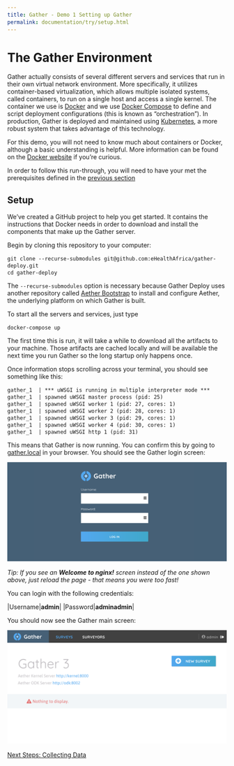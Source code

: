 ```yaml
---
title: Gather - Demo 1 Setting up Gather
permalink: documentation/try/setup.html
---
```


# The Gather Environment
Gather actually consists of several different servers and services that run in their own virtual network environment.  More specifically, it utilizes container-based virtualization, which allows multiple isolated systems, called containers, to run on a single host and access a single kernel.  The container we use is [Docker](https://www.docker.com/) and we use [Docker Compose](https://docs.docker.com/compose/) to define and script deployment configurations (this is known as “orchestration”).  In production, Gather is deployed and maintained using [Kubernetes](https://kubernetes.io/), a more robust system that takes advantage of this technology.   

For this demo, you will not need to know much about containers or Docker, although a basic understanding is helpful.  More information can be found on the [Docker website](https://www.docker.com/what-docker) if you’re curious.

In order to follow this run-through, you will need to have your met the prerequisites defined in the [previous section](index)

## Setup
We’ve created a GitHub project to help you get started.  It contains the instructions that Docker needs in order to download and install the components that make up the Gather server.  

Begin by cloning this repository to your computer:

```
git clone --recurse-submodules git@github.com:eHealthAfrica/gather-deploy.git
cd gather-deploy
```

The `--recurse-submodules` option is necessary because Gather Deploy uses another repository called [Aether Bootstrap](https://github.com/eHealthAfrica/aether-bootstrap) to install and configure Aether, the underlying platform on which Gather is built.

To start all the servers and services, just type

```
docker-compose up
```

The first time this is run, it will take a while to download all the artifacts to your machine.  Those artifacts are cached locally and will be available the next time you run Gather so the long startup only happens once.

Once information stops scrolling across your terminal, you should see something like this:

```
gather_1  | *** uWSGI is running in multiple interpreter mode ***
gather_1  | spawned uWSGI master process (pid: 25)
gather_1  | spawned uWSGI worker 1 (pid: 27, cores: 1)
gather_1  | spawned uWSGI worker 2 (pid: 28, cores: 1)
gather_1  | spawned uWSGI worker 3 (pid: 29, cores: 1)
gather_1  | spawned uWSGI worker 4 (pid: 30, cores: 1)
gather_1  | spawned uWSGI http 1 (pid: 31)
```

This means that Gather is now running. You can confirm this by going to [gather.local](http://gather.local) in your browser. You should see the Gather login screen:

![Gather login screen](/images/gather-login.png)

*Tip: If you see an **Welcome to nginx!** screen instead of the one shown above, just reload the page - that means you were too fast!*

You can login with the following credentials:

|Username|**admin**|
|Password|**adminadmin**|

You should now see the Gather main screen:

![Gather main screen](/images/gather-first-screen.png)

[Next Steps: Collecting Data](collect-data)
